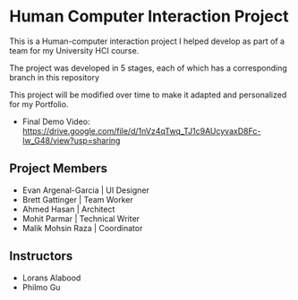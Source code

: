 # Human Computer Interaction Project
This is a Human-computer interaction project I helped develop as part of a team for my University HCI course.

The project was developed in 5 stages, each of which has a corresponding branch in this repository

This project will be modified over time to make it adapted and personalized for my Portfolio.

* Final Demo Video: https://drive.google.com/file/d/1nVz4qTwq_TJ1c9AUcyvaxD8Fc-lw_G48/view?usp=sharing

## Project Members
* Evan Argenal-Garcia | UI Designer
* Brett Gattinger | Team Worker
* Ahmed Hasan | Architect 
* Mohit Parmar | Technical Writer
* Malik Mohsin Raza | Coordinator

## Instructors
* Lorans Alabood
* Philmo Gu 
